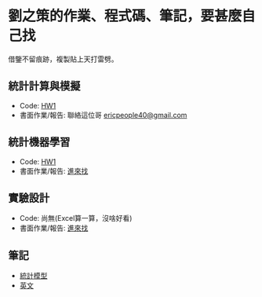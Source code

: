 # 劉之策的作業、程式碼、筆記，要甚麼自己找
借鑒不留痕跡，複製貼上天打雷劈。

## 統計計算與模擬
- Code: [HW1](https://github.com/austinii30/scas_113-2/tree/main/hw1)
- 書面作業/報告: 聯絡這位哥 ericpeople40@gmail.com

## 統計機器學習
- Code: [HW1](https://github.com/austinii30/SML/tree/main/hw1)
- 書面作業/報告: [進來找](https://www.overleaf.com/read/gxxcctqppfvm#7db319) 

## 實驗設計
- Code: 尚無(Excel算一算，沒啥好看)
- 書面作業/報告: [進來找](https://www.overleaf.com/read/gqyqhqjdrwgk#4d2f26) 

## 筆記
- [統計模型](https://www.overleaf.com/read/fpdjkzfsxxfn#baf46b)
- [英文](https://www.overleaf.com/read/mrnqtpngxyvx#5d7ec3)
